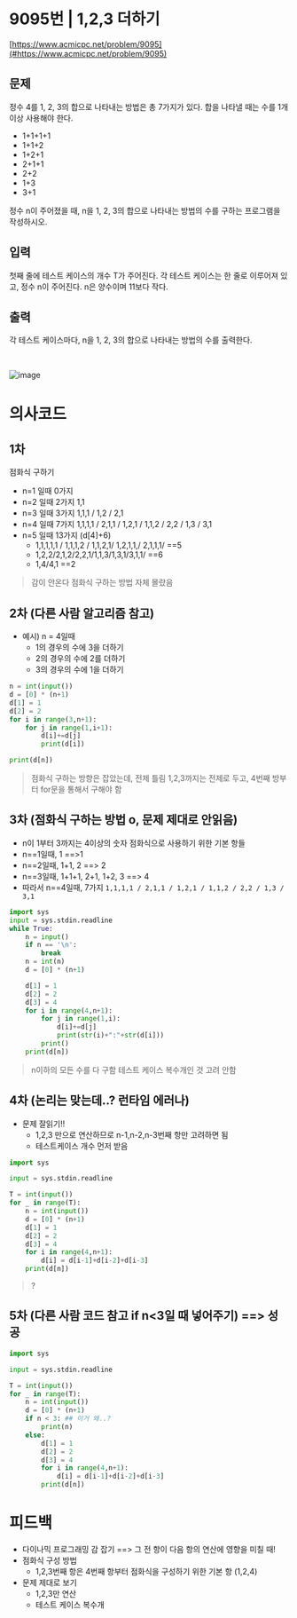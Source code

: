 # 9095번 | 1,2,3 더하기

[https://www.acmicpc.net/problem/9095](#https://www.acmicpc.net/problem/9095)

## 문제
정수 4를 1, 2, 3의 합으로 나타내는 방법은 총 7가지가 있다. 합을 나타낼 때는 수를 1개 이상 사용해야 한다.

- 1+1+1+1
- 1+1+2
- 1+2+1
- 2+1+1
- 2+2
- 1+3
- 3+1

정수 n이 주어졌을 때, n을 1, 2, 3의 합으로 나타내는 방법의 수를 구하는 프로그램을 작성하시오.
<br>

## 입력
첫째 줄에 테스트 케이스의 개수 T가 주어진다. 각 테스트 케이스는 한 줄로 이루어져 있고, 정수 n이 주어진다. n은 양수이며 11보다 작다.
<br>

## 출력
각 테스트 케이스마다, n을 1, 2, 3의 합으로 나타내는 방법의 수를 출력한다.

<br>

![image](https://user-images.githubusercontent.com/62331803/95216572-2f986880-082d-11eb-833d-8e68fc326442.png)

# 의사코드
## 1차
점화식 구하기
- n=1 일때 0가지
- n=2 일때 2가지 1,1
- n=3 일때 3가지 1,1,1 / 1,2 / 2,1
- n=4 일때 7가지 1,1,1,1 / 2,1,1 / 1,2,1 / 1,1,2 / 2,2 / 1,3 / 3,1
- n=5 일때 13가지 (d[4]+6)
    - 1,1,1,1,1 / 1,1,1,2 / 1,1,2,1/ 1,2,1,1,/ 2,1,1,1/ ==5
    - 1,2,2/2,1,2/2,2,1/1,1,3/1,3,1/3,1,1/ ==6
    - 1,4/4,1 ==2

> 감이 안온다
> 점화식 구하는 방법 자체 몰랐음

## 2차 (다른 사람 알고리즘 참고)

- 예시) n = 4일때
    - 1의 경우의 수에 3을 더하기
    - 2의 경우의 수에 2를 더하기
    - 3의 경우의 수에 1을 더하기

```python
n = int(input())
d = [0] * (n+1)
d[1] = 1
d[2] = 2
for i in range(3,n+1):
    for j in range(1,i+1):
        d[i]+=d[j]
        print(d[i])

print(d[n])
```

> 점화식 구하는 방향은 잡았는데, 전제 틀림
> 1,2,3까지는 전제로 두고, 4번째 방부터 for문을 통해서 구해야 함

## 3차 (점화식 구하는 방법 o, 문제 제대로 안읽음)
- n이 1부터 3까지는 4이상의 숫자 점화식으로 사용하기 위한 기본 항들
- n==1일때, 1 ==>1
- n==2일때, 1+1, 2 ==> 2
- n==3일때, 1+1+1, 2+1, 1+2, 3 ==> 4
- 따라서 n==4일때, 7가지
`1,1,1,1 / 2,1,1 / 1,2,1 / 1,1,2 / 2,2 / 1,3 / 3,1`

```python
import sys
input = sys.stdin.readline
while True:
    n = input()
    if n == '\n':
        break
    n = int(n)
    d = [0] * (n+1)

    d[1] = 1
    d[2] = 2
    d[3] = 4
    for i in range(4,n+1):
        for j in range(1,i):
            d[i]+=d[j]
            print(str(i)+":"+str(d[i]))
        print()
    print(d[n])
```

> n이하의 모든 수를 다 구함
> 테스트 케이스 복수개인 것 고려 안함

## 4차 (논리는 맞는데..? 런타임 에러나)
- 문제 잘읽기!!
    - 1,2,3 만으로 연산하므로 n-1,n-2,n-3번째 항만 고려하면 됨
    - 테스트케이스 개수 먼저 받음

```python
import sys

input = sys.stdin.readline

T = int(input())
for _ in range(T):
    n = int(input())
    d = [0] * (n+1)
    d[1] = 1
    d[2] = 2
    d[3] = 4
    for i in range(4,n+1):
        d[i] = d[i-1]+d[i-2]+d[i-3]
    print(d[n])
```

> ?

## 5차 (다른 사람 코드 참고 if n<3일 때 넣어주기) ==> 성공

```python
import sys

input = sys.stdin.readline

T = int(input())
for _ in range(T):
    n = int(input())
    d = [0] * (n+1)
    if n < 3: ## 이거 왜..?
        print(n)
    else:
        d[1] = 1
        d[2] = 2
        d[3] = 4
        for i in range(4,n+1):
            d[i] = d[i-1]+d[i-2]+d[i-3]
        print(d[n])
```



# 피드백
- 다이나믹 프로그래밍 감 잡기 ==> 그 전 항이 다음 항의 연산에 영향을 미칠 때!
- 점화식 구성 방법
   - 1,2,3번째 항은 4번째 항부터 점화식을 구성하기 위한 기본 항 (1,2,4)
- 문제 제대로 보기
     - 1,2,3만 연산
     - 테스트 케이스 복수개 

